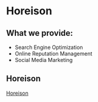 # Horeison

## What we provide:

* Search Engine Optimization
* Online Reputation Management
* Social Media Marketing

## Horeison
[Horeison](https://jennyking0805.github.io/Horesion/)
